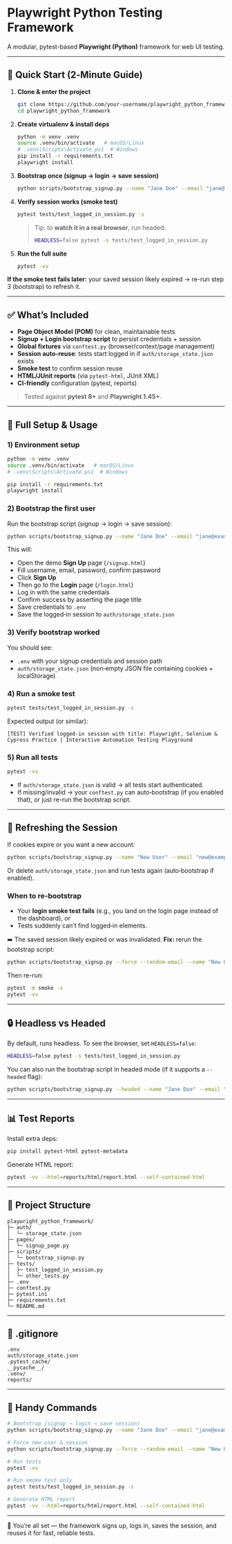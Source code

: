 # Playwright Python Testing Framework

A modular, pytest-based **Playwright (Python)** framework for web UI testing.

---

## 🚀 Quick Start (2‑Minute Guide)

1. **Clone & enter the project**
   ```bash
   git clone https://github.com/your-username/playwright_python_framework.git
   cd playwright_python_framework
   ```

2. **Create virtualenv & install deps**
   ```bash
   python -m venv .venv
   source .venv/bin/activate   # macOS/Linux
   # .venv\Scripts\Activate.ps1  # Windows
   pip install -r requirements.txt
   playwright install
   ```

3. **Bootstrap once (signup → login → save session)**
   ```bash
   python scripts/bootstrap_signup.py --name "Jane Doe" --email "jane@example.com" --password "StrongPass123"
   ```

4. **Verify session works (smoke test)**
   ```bash
   pytest tests/test_logged_in_session.py -s
   ```
   > Tip: to **watch it in a real browser**, run headed:
   > ```bash
   > HEADLESS=false pytest -s tests/test_logged_in_session.py
   > ```

5. **Run the full suite**
   ```bash
   pytest -vv
   ```

**If the smoke test fails later:** your saved session likely expired → re-run step 3 (bootstrap) to refresh it.

---

## ✅ What’s Included

- **Page Object Model (POM)** for clean, maintainable tests  
- **Signup + Login bootstrap script** to persist credentials + session  
- **Global fixtures** via `conftest.py` (browser/context/page management)  
- **Session auto‑reuse**: tests start logged in if `auth/storage_state.json` exists  
- **Smoke test** to confirm session reuse  
- **HTML/JUnit reports** (via `pytest-html`, JUnit XML)  
- **CI‑friendly** configuration (pytest, reports)  

> Tested against **pytest 8+** and **Playwright 1.45+**.

---

## 🧭 Full Setup & Usage

### 1) Environment setup
```bash
python -m venv .venv
source .venv/bin/activate   # macOS/Linux
# .venv\Scripts\Activate.ps1  # Windows

pip install -r requirements.txt
playwright install
```

### 2) Bootstrap the first user
Run the bootstrap script (signup → login → save session):
```bash
python scripts/bootstrap_signup.py --name "Jane Doe" --email "jane@example.com" --password "StrongPass123"
```
This will:
- Open the demo **Sign Up** page (`/signup.html`)  
- Fill username, email, password, confirm password  
- Click **Sign Up**  
- Then go to the **Login** page (`/login.html`)  
- Log in with the same credentials  
- Confirm success by asserting the page title  
- Save credentials to `.env`  
- Save the logged‑in session to `auth/storage_state.json`  

### 3) Verify bootstrap worked
You should see:
- `.env` with your signup credentials and session path  
- `auth/storage_state.json` (non‑empty JSON file containing cookies + localStorage)

### 4) Run a smoke test
```bash
pytest tests/test_logged_in_session.py -s
```
Expected output (or similar):
```
[TEST] Verified logged-in session with title: Playwright, Selenium & Cypress Practice | Interactive Automation Testing Playground
```

### 5) Run all tests
```bash
pytest -vv
```
- If `auth/storage_state.json` is valid → all tests start authenticated.  
- If missing/invalid → your `conftest.py` can auto‑bootstrap (if you enabled that), or just re-run the bootstrap script.

---

## 🔁 Refreshing the Session

If cookies expire or you want a new account:
```bash
python scripts/bootstrap_signup.py --name "New User" --email "new@example.com" --password "AnotherPass123"
```
Or delete `auth/storage_state.json` and run tests again (auto‑bootstrap if enabled).

### When to re‑bootstrap
- Your **login smoke test fails** (e.g., you land on the login page instead of the dashboard), or  
- Tests suddenly can’t find logged‑in elements.  

➡️ The saved session likely expired or was invalidated. **Fix:** rerun the bootstrap script:
```bash
python scripts/bootstrap_signup.py --force --random-email --name "New User" --password "AnotherPass123"
```
Then re-run:
```bash
pytest -m smoke -s
pytest -vv
```

---

## 🔒 Headless vs Headed

By default, runs headless. To see the browser, set `HEADLESS=false`:
```bash
HEADLESS=false pytest -s tests/test_logged_in_session.py
```

You can also run the bootstrap script in headed mode (if it supports a `--headed` flag):
```bash
python scripts/bootstrap_signup.py --headed --name "Jane Doe" --email "jane@example.com" --password "StrongPass123"
```

---

## 📊 Test Reports

Install extra deps:
```bash
pip install pytest-html pytest-metadata
```
Generate HTML report:
```bash
pytest -vv --html=reports/html/report.html --self-contained-html
```

---

## 🧩 Project Structure

```
playwright_python_framework/
├─ auth/
│  └─ storage_state.json
├─ pages/
│  └─ signup_page.py
├─ scripts/
│  └─ bootstrap_signup.py
├─ tests/
│  ├─ test_logged_in_session.py
│  └─ other_tests.py
├─ .env
├─ conftest.py
├─ pytest.ini
├─ requirements.txt
└─ README.md
```

---

## 🧾 .gitignore

```
.env
auth/storage_state.json
.pytest_cache/
__pycache__/
.venv/
reports/
```

---

## 🔗 Handy Commands

```bash
# Bootstrap (signup → login → save session)
python scripts/bootstrap_signup.py --name "Jane Doe" --email "jane@example.com" --password "StrongPass123"

# Force new user & session
python scripts/bootstrap_signup.py --force --random-email --name "New User" --password 'NewStrongPass!23'

# Run tests
pytest -vv

# Run smoke test only
pytest tests/test_logged_in_session.py -s

# Generate HTML report
pytest -vv --html=reports/html/report.html --self-contained-html
```

---

🎉 You’re all set — the framework signs up, logs in, saves the session, and reuses it for fast, reliable tests.
